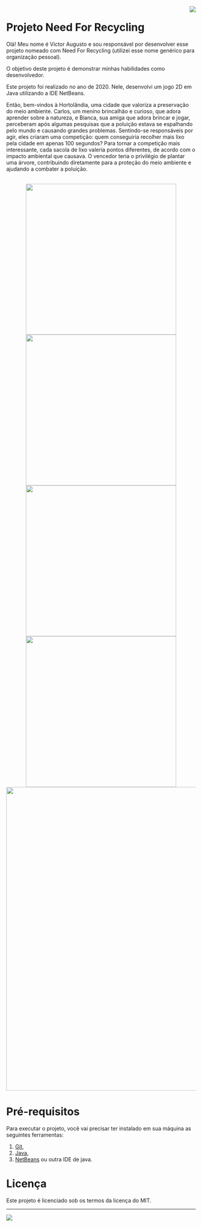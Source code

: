 <img src="https://github.com/VictorAugustoRodriguesGomes/Projeto_ARK_09_Java/blob/main/img/base/java.png?raw=true" align="right"/>

# Projeto Need For Recycling

Olá! Meu nome é Victor Augusto e sou responsável por desenvolver esse projeto nomeado com Need For Recycling (utilizei esse nome genérico para organização pessoal).

O objetivo deste projeto é demonstrar minhas habilidades como desenvolvedor.

Este projeto foi realizado no ano de 2020. Nele, desenvolvi um jogo 2D em Java utilizando a IDE NetBeans. 

Então, bem-vindos à Hortolândia, uma cidade que valoriza a preservação do meio ambiente. Carlos, um menino brincalhão e curioso, que adora aprender sobre a natureza, e Bianca, sua amiga que adora brincar e jogar, perceberam após algumas pesquisas que a poluição estava se espalhando pelo mundo e causando grandes problemas. Sentindo-se responsáveis por agir, eles criaram uma competição: quem conseguiria recolher mais lixo pela cidade em apenas 100 segundos? Para tornar a competição mais interessante, cada sacola de lixo valeria pontos diferentes, de acordo com o impacto ambiental que causava. O vencedor teria o privilégio de plantar uma árvore, contribuindo diretamente para a proteção do meio ambiente e ajudando a combater a poluição.

</br>

<div align="center">
<img src="https://github.com/VictorAugustoRodriguesGomes/Projeto_ARK_09_Java/blob/main/img/projeto/p1.png?raw=true" width="400"/>
<img src="https://github.com/VictorAugustoRodriguesGomes/Projeto_ARK_09_Java/blob/main/img/projeto/p2.png?raw=true" width="400"/>
<img src="https://github.com/VictorAugustoRodriguesGomes/Projeto_ARK_09_Java/blob/main/img/projeto/p3.png?raw=true" width="400"/>
<img src="https://github.com/VictorAugustoRodriguesGomes/Projeto_ARK_09_Java/blob/main/img/projeto/p4.png?raw=true" width="400"/>
<img src="https://github.com/VictorAugustoRodriguesGomes/Projeto_ARK_09_Java/blob/main/img/projeto/p5.png?raw=true" width="805"/>
</div>

# Pré-requisitos

Para executar o projeto, você vai precisar ter instalado em sua máquina as seguintes ferramentas:
1. [Git](https://git-scm.com),
2. [Java](https://www.java.com/pt-BR/),
3. [NetBeans](https://netbeans.apache.org/) ou outra IDE de java.

# Licença

Este projeto é licenciado sob os termos da licença do MIT.

---------

<img src="https://github.com/VictorAugustoRodriguesGomes/Projeto_ARK_09_Java/blob/main/img/base/dados.png?raw=true"/>
